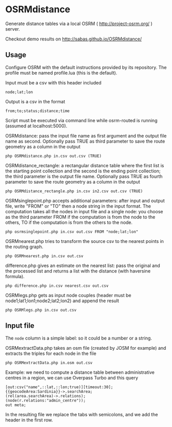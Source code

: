 OSRMdistance
============

Generate distance tables via a local OSRM ( http://project-osrm.org/ ) server.

Checkout demo results on http://sabas.github.io/OSRMdistance/

Usage
-----

Configure OSRM with the default instructions provided by its repository.
The profile must be named profile.lua (this is the default).

Input must be a csv with this header included

```
node;lat;lon
```

Output is a csv in the format

```
from;to;status;distance;time
```

Script must be executed via command line while osrm-routed is running (assumed at localhost:5000).


OSRMdistance: pass the input file name as first argument and the output file name as second. Optionally pass TRUE as third parameter to save the route geometry as a column in the output

```
php OSRMdistance.php in.csv out.csv (TRUE)
```

OSRMdistance_rectangle: a rectangular distance table where the first list is the starting point collection and the second is the ending point collection; the third parameter is the output file name. Optionally pass TRUE as fourth parameter to save the route geometry as a column in the output

```
php OSRMdistance_rectangle.php in.csv in2.csv out.csv (TRUE)
```

OSRMsinglepoint.php accepts additional parameters: after input and output file, write "FROM" or "TO" then a node string in the input format. The computation takes all the nodes in input file and a single node: you choose as the third parameter FROM if the computation is from the node to the others,  TO if the computation is from the others to the node.

```
php osrmsinglepoint.php in.csv out.csv FROM "node;lat;lon"
```

OSRMnearest.php tries to transform the source csv to the nearest points in the routing graph.

```
php OSRMnearest.php in.csv out.csv
```

difference.php gives an estimate on the nearest list: pass the original and the processed list and returns a list with the distance (with haversine formula).

```
php difference.php in.csv nearest.csv out.csv
```

OSRMlegs.php gets as input node couples (header must be node1;lat1;lon1;node2;lat2;lon2) and append the result
```
php OSRMlegs.php in.csv out.csv
```

Input file
-------

The ```node``` column is a simple label: so it could be a number or a string.

OSRMextractData.php takes an osm file (created by JOSM for example) and extracts the triples for each node in the file

```
php OSRMextractData.php in.osm out.csv
```

Example: we need to compute a distance table between administrative centres in a region, we can use Overpass Turbo and this query

```
[out:csv("name",::lat,::lon;true)][timeout:30];
{{geocodeArea:Sardinia}}->.searchArea;
(rel(area.searchArea)->.relations);
(node(r.relations:"admin_centre"));
out meta;
```

In the resulting file we replace the tabs with semicolons, and we add the header in the first row.


